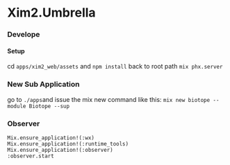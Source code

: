 # Xim2.Umbrella

### Develope

#### Setup

cd `apps/xim2_web/assets` and `npm install`
back to root path `mix phx.server`

### New Sub Application

go to `./apps`and issue the mix new command like this:
`mix new biotope --module Biotope --sup`

### Observer

```
Mix.ensure_application!(:wx)
Mix.ensure_application!(:runtime_tools)
Mix.ensure_application!(:observer)
:observer.start
```
